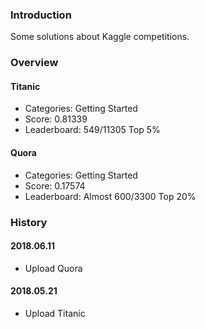 ### Introduction
Some solutions about Kaggle competitions.

### Overview
#### Titanic

* Categories: Getting Started
* Score: 0.81339
* Leaderboard: 549/11305 Top 5%

#### Quora

* Categories: Getting Started
* Score: 0.17574
* Leaderboard: Almost 600/3300 Top 20%

### History
#### 2018.06.11
* Upload Quora

#### 2018.05.21
* Upload Titanic
